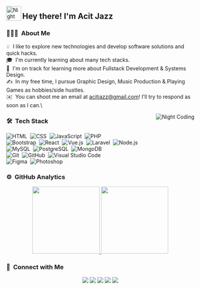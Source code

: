 <img alt="Night Coding" src="./assets/Hand%20Wave.gif" width='40' align="left"/><h2>Hey there! I'm Acit Jazz</h2>

<!-- ## 👋 &nbsp;Hey there! I'm Acit Jazz -->

### 👨🏻‍💻 &nbsp;About Me

💡 &nbsp;I like to explore new technologies and develop software solutions and quick hacks.\
🎓 &nbsp;I'm currently learning about many tech stacks.\
🌱 &nbsp;I'm on track for learning more about Fullstack Development & Systems Design.\
✍️ &nbsp;In my free time, I pursue Graphic Design, Music Production & Playing Games as hobbies/side hustles.\
✉️ &nbsp;You can shoot me an email at acitjazz@gmail.com! I'll try to respond as soon as I can.\

<img alt="Night Coding" src="https://raw.githubusercontent.com/acitjazz/acitjazz/master/assets/Night-Coding.gif" align="right"/>

### 🛠 &nbsp;Tech Stack

![HTML](https://img.shields.io/badge/-HTML-05122A?style=flat&logo=HTML5)&nbsp;
![CSS](https://img.shields.io/badge/-CSS-05122A?style=flat&logo=CSS3&logoColor=1572B6)&nbsp;
![JavaScript](https://img.shields.io/badge/-JavaScript-05122A?style=flat&logo=javascript)&nbsp;
![PHP](https://img.shields.io/badge/-PHP-05122A?style=flat&logo=php)&nbsp;\
![Bootstrap](https://img.shields.io/badge/-Bootstrap-05122A?style=flat&logo=bootstrap&logoColor=563D7C)&nbsp;
![React](https://img.shields.io/badge/-React-05122A?style=flat&logo=react)&nbsp;
![Vue.js](https://img.shields.io/badge/-Vue.js-05122A?style=flat&logo=vue.js)&nbsp;
![Laravel](https://img.shields.io/badge/-Laravel-05122A?style=flat&logo=laravel)&nbsp;
![Node.js](https://img.shields.io/badge/-Node.js-05122A?style=flat&logo=node.js)&nbsp;\
![MySQL](https://img.shields.io/badge/-MySQL-05122A?style=flat&logo=mysql)&nbsp;
![PostgreSQL](https://img.shields.io/badge/-PostgreSQL-05122A?style=flat&logo=postgresql)&nbsp;
![MongoDB](https://img.shields.io/badge/-MongoDB-05122A?style=flat&logo=mongodb)&nbsp;\
![Git](https://img.shields.io/badge/-Git-05122A?style=flat&logo=git)&nbsp;
![GitHub](https://img.shields.io/badge/-GitHub-05122A?style=flat&logo=github)&nbsp;
![Visual Studio Code](https://img.shields.io/badge/-Visual%20Studio%20Code-05122A?style=flat&logo=visual-studio-code&logoColor=007ACC)&nbsp;\
![Figma](https://img.shields.io/badge/-Figma-05122A?style=flat&logo=figma)&nbsp;
![Photoshop](https://img.shields.io/badge/-Photoshop-05122A?style=flat&logo=adobe-photoshop)&nbsp;

### ⚙️ &nbsp;GitHub Analytics

<p align="center">
<a href="https://github.com/acitjazz">
  <img height="180em" src="https://github-readme-stats-eight-theta.vercel.app/api?username=acitjazz&show_icons=true&theme=algolia&include_all_commits=true&count_private=true"/>
  <img height="180em" src="https://github-readme-stats-eight-theta.vercel.app/api/top-langs/?username=acitjazz&layout=compact&langs_count=8&theme=algolia"/>
</a>
</p>

### 🤝 &nbsp;Connect with Me

<p align="center">
<a href="https://linkedin.com/in/acitjazz"><img src="https://img.shields.io/badge/-Acit%20Jazz-0077B5?style=flat&logo=Linkedin&logoColor=white"/></a>
<a href="mailto:acitjazz@gmail.com"><img src="https://img.shields.io/badge/-acitjazz@gmail.com-D14836?style=flat&logo=Gmail&logoColor=white"/></a>
<a href="https://instagram.com/acitjazz"><img src="https://img.shields.io/badge/-@acitjazz_-E4405F?style=flat&logo=Instagram&logoColor=white"/></a>
<a href="https://facebook.com/acitjazz"><img src="https://img.shields.io/badge/-Acit%20Jazz-1877F2?style=flat&logo=Facebook&logoColor=white"/></a>
<a href="https://twitter.com/acitjazz"><img src="https://img.shields.io/badge/-@acitjazz-1DA1F2?style=flat&logo=Twitter&logoColor=white"/></a>
